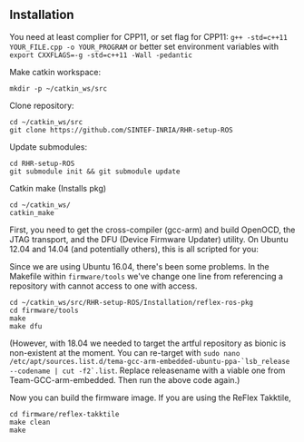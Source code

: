 ## Installation

You need at least complier for CPP11, or set flag for CPP11: ```g++ -std=c++11 YOUR_FILE.cpp -o YOUR_PROGRAM``` or better set environment variables with ```export CXXFLAGS=-g -std=c++11 -Wall -pedantic```

Make catkin workspace:

    mkdir -p ~/catkin_ws/src
    
Clone repository:

    cd ~/catkin_ws/src 
    git clone https://github.com/SINTEF-INRIA/RHR-setup-ROS

Update submodules:

    cd RHR-setup-ROS
    git submodule init && git submodule update

Catkin make (Installs pkg)

    cd ~/catkin_ws/
    catkin_make

First, you need to get the cross-compiler (gcc-arm) and build OpenOCD, the JTAG transport, and the DFU (Device Firmware Updater) utility. On Ubuntu 12.04 and 14.04 (and potentially others), this is all scripted for you:

Since we are using Ubuntu 16.04, there's been some problems. In the Makefile within ```firmware/tools``` we've change one line from referencing a repository with cannot access to one with access.

    cd ~/catkin_ws/src/RHR-setup-ROS/Installation/reflex-ros-pkg
    cd firmware/tools 
    make 
    make dfu

(However, with 18.04 we needed to target the artful repository as bionic is non-existent at the moment. You can re-target with ```sudo nano /etc/apt/sources.list.d/tema-gcc-arm-embedded-ubuntu-ppa-`lsb_release --codename | cut -f2`.list```. Replace releasename with a viable one from Team-GCC-arm-embedded. Then run the above code again.)

Now you can build the firmware image. If you are using the ReFlex Takktile, 

    cd firmware/reflex-takktile
    make clean
    make
